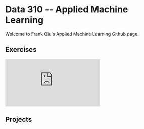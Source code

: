 # Data 310 -- Applied Machine Learning
Welcome to Frank Qiu's Applied Machine Learning Github page.

## Exercises
![informal exercise 2.5](https://github.com/Frank-Q-00/Data-310/blob/main/Exercise2.5.md)

## Projects
